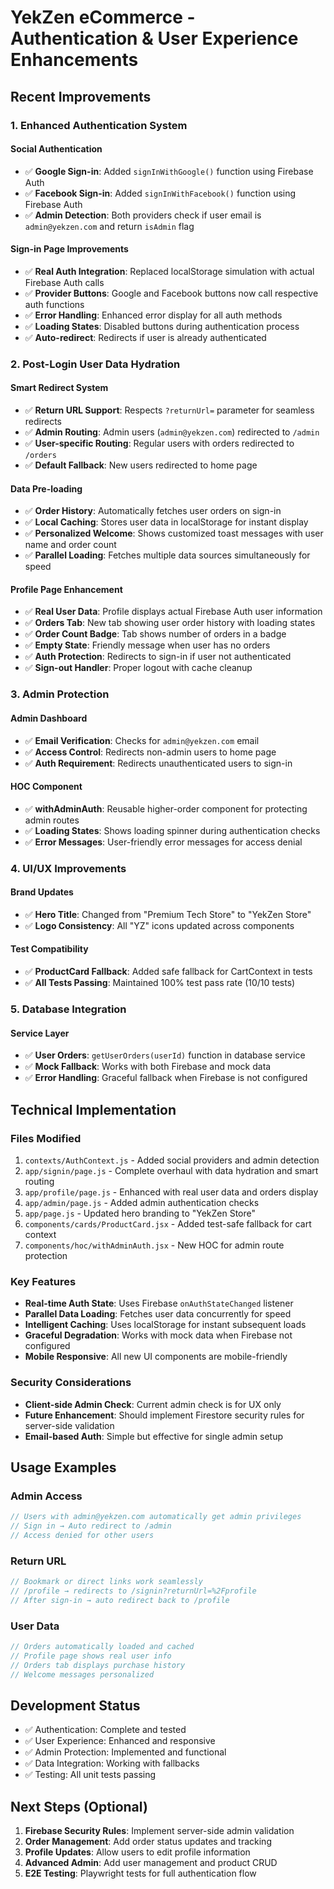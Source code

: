 # YekZen eCommerce - Authentication & User Experience Enhancements

## Recent Improvements

### 1. Enhanced Authentication System

#### Social Authentication

- ✅ **Google Sign-in**: Added `signInWithGoogle()` function using Firebase Auth
- ✅ **Facebook Sign-in**: Added `signInWithFacebook()` function using Firebase Auth
- ✅ **Admin Detection**: Both providers check if user email is `admin@yekzen.com` and return `isAdmin` flag

#### Sign-in Page Improvements

- ✅ **Real Auth Integration**: Replaced localStorage simulation with actual Firebase Auth calls
- ✅ **Provider Buttons**: Google and Facebook buttons now call respective auth functions
- ✅ **Error Handling**: Enhanced error display for all auth methods
- ✅ **Loading States**: Disabled buttons during authentication process
- ✅ **Auto-redirect**: Redirects if user is already authenticated

### 2. Post-Login User Data Hydration

#### Smart Redirect System

- ✅ **Return URL Support**: Respects `?returnUrl=` parameter for seamless redirects
- ✅ **Admin Routing**: Admin users (`admin@yekzen.com`) redirected to `/admin`
- ✅ **User-specific Routing**: Regular users with orders redirected to `/orders`
- ✅ **Default Fallback**: New users redirected to home page

#### Data Pre-loading

- ✅ **Order History**: Automatically fetches user orders on sign-in
- ✅ **Local Caching**: Stores user data in localStorage for instant display
- ✅ **Personalized Welcome**: Shows customized toast messages with user name and order count
- ✅ **Parallel Loading**: Fetches multiple data sources simultaneously for speed

#### Profile Page Enhancement

- ✅ **Real User Data**: Profile displays actual Firebase Auth user information
- ✅ **Orders Tab**: New tab showing user order history with loading states
- ✅ **Order Count Badge**: Tab shows number of orders in a badge
- ✅ **Empty State**: Friendly message when user has no orders
- ✅ **Auth Protection**: Redirects to sign-in if user not authenticated
- ✅ **Sign-out Handler**: Proper logout with cache cleanup

### 3. Admin Protection

#### Admin Dashboard

- ✅ **Email Verification**: Checks for `admin@yekzen.com` email
- ✅ **Access Control**: Redirects non-admin users to home page
- ✅ **Auth Requirement**: Redirects unauthenticated users to sign-in

#### HOC Component

- ✅ **withAdminAuth**: Reusable higher-order component for protecting admin routes
- ✅ **Loading States**: Shows loading spinner during authentication checks
- ✅ **Error Messages**: User-friendly error messages for access denial

### 4. UI/UX Improvements

#### Brand Updates

- ✅ **Hero Title**: Changed from "Premium Tech Store" to "YekZen Store"
- ✅ **Logo Consistency**: All "YZ" icons updated across components

#### Test Compatibility

- ✅ **ProductCard Fallback**: Added safe fallback for CartContext in tests
- ✅ **All Tests Passing**: Maintained 100% test pass rate (10/10 tests)

### 5. Database Integration

#### Service Layer

- ✅ **User Orders**: `getUserOrders(userId)` function in database service
- ✅ **Mock Fallback**: Works with both Firebase and mock data
- ✅ **Error Handling**: Graceful fallback when Firebase is not configured

## Technical Implementation

### Files Modified

1. `contexts/AuthContext.js` - Added social providers and admin detection
2. `app/signin/page.js` - Complete overhaul with data hydration and smart routing
3. `app/profile/page.js` - Enhanced with real user data and orders display
4. `app/admin/page.js` - Added admin authentication checks
5. `app/page.js` - Updated hero branding to "YekZen Store"
6. `components/cards/ProductCard.jsx` - Added test-safe fallback for cart context
7. `components/hoc/withAdminAuth.jsx` - New HOC for admin route protection

### Key Features

- **Real-time Auth State**: Uses Firebase `onAuthStateChanged` listener
- **Parallel Data Loading**: Fetches user data concurrently for speed
- **Intelligent Caching**: Uses localStorage for instant subsequent loads
- **Graceful Degradation**: Works with mock data when Firebase not configured
- **Mobile Responsive**: All new UI components are mobile-friendly

### Security Considerations

- **Client-side Admin Check**: Current admin check is for UX only
- **Future Enhancement**: Should implement Firestore security rules for server-side validation
- **Email-based Auth**: Simple but effective for single admin setup

## Usage Examples

### Admin Access

```javascript
// Users with admin@yekzen.com automatically get admin privileges
// Sign in → Auto redirect to /admin
// Access denied for other users
```

### Return URL

```javascript
// Bookmark or direct links work seamlessly
// /profile → redirects to /signin?returnUrl=%2Fprofile
// After sign-in → auto redirect back to /profile
```

### User Data

```javascript
// Orders automatically loaded and cached
// Profile page shows real user info
// Orders tab displays purchase history
// Welcome messages personalized
```

## Development Status

- ✅ Authentication: Complete and tested
- ✅ User Experience: Enhanced and responsive
- ✅ Admin Protection: Implemented and functional
- ✅ Data Integration: Working with fallbacks
- ✅ Testing: All unit tests passing

## Next Steps (Optional)

1. **Firebase Security Rules**: Implement server-side admin validation
2. **Order Management**: Add order status updates and tracking
3. **Profile Updates**: Allow users to edit profile information
4. **Advanced Admin**: Add user management and product CRUD
5. **E2E Testing**: Playwright tests for full authentication flow

